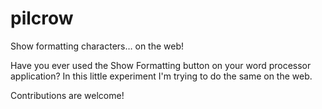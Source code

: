 # pilcrow
Show formatting characters… on the web!

Have you ever used the Show Formatting button on your word processor application? In this little experiment I'm trying to do the same on the web.

Contributions are welcome!
